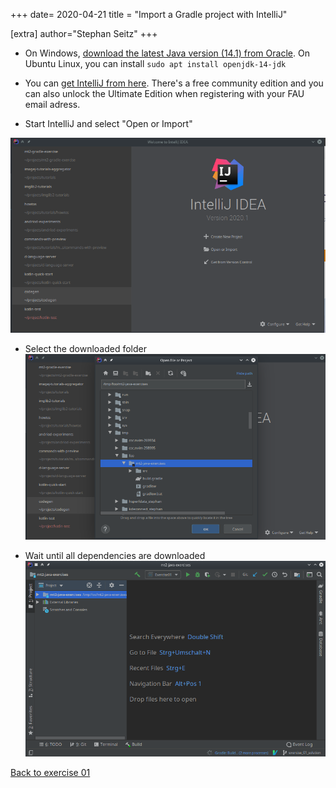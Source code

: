 +++
date= 2020-04-21
title = "Import a Gradle project with IntelliJ"

[extra]
author="Stephan Seitz"
+++

- On Windows, [download the latest Java version (14.1) from Oracle](https://www.oracle.com/java/technologies/javase-jdk14-downloads.html).
  On Ubuntu Linux, you can install `sudo apt install openjdk-14-jdk`

- You can [get IntelliJ from here](https://www.jetbrains.com/idea/). There's a free community edition and you can also 
  unlock the Ultimate Edition when registering with your FAU email adress.

- Start IntelliJ and select "Open or Import"

![Import](intellij_1.png)

- Select the downloaded folder
![Select folder](intellij_2.png)

- Wait until all dependencies are downloaded
![Run](intellij_3.png)

[Back to exercise 01](../exercise01)
